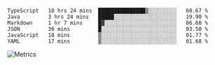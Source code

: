 <!--START_SECTION:waka-->

```text
TypeScript   10 hrs 24 mins  ███████████████▒░░░░░░░░░   60.67 %
Java         3 hrs 24 mins   █████░░░░░░░░░░░░░░░░░░░░   19.90 %
Markdown     1 hr 7 mins     █▓░░░░░░░░░░░░░░░░░░░░░░░   06.60 %
JSON         36 mins         █░░░░░░░░░░░░░░░░░░░░░░░░   03.50 %
JavaScript   18 mins         ▒░░░░░░░░░░░░░░░░░░░░░░░░   01.77 %
YAML         17 mins         ▒░░░░░░░░░░░░░░░░░░░░░░░░   01.68 %
```

<!--END_SECTION:waka-->

![Metrics](https://metrics.lecoq.io/TachibanaKimika?template=classic&base.activity=0&base.community=0&base.repositories=0&languages=1&isocalendar=1&isocalendar.duration=half-year&languages.limit=8&languages.sections=most-used&languages.colors=github&languages.threshold=0%25&languages.indepth=false&languages.recent.load=300&languages.recent.days=14&config.timezone=Asia%2FShanghai)
